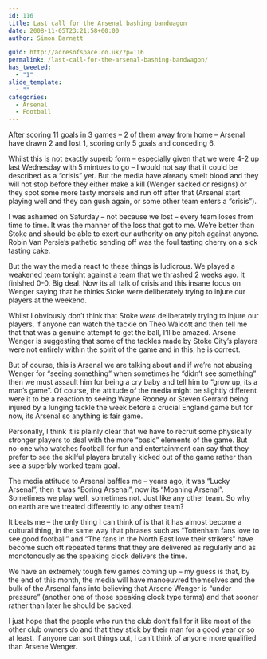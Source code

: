 ```yaml
---
id: 116
title: Last call for the Arsenal bashing bandwagon
date: 2008-11-05T23:21:58+00:00
author: Simon Barnett

guid: http://acresofspace.co.uk/?p=116
permalink: /last-call-for-the-arsenal-bashing-bandwagon/
has_tweeted:
  - "1"
slide_template:
  - ""
categories:
  - Arsenal
  - Football
---
```

After scoring 11 goals in 3 games &#8211; 2 of them away from home &#8211; Arsenal have drawn 2 and lost 1, scoring only 5 goals and conceding 6.

<!--more-->

Whilst this is not exactly superb form &#8211; especially given that we were 4-2 up last Wednesday with 5 mintues to go &#8211; I would not say that it could be described as a &#8220;crisis&#8221; yet. But the media have already smelt blood and they will not stop before they either make a kill (Wenger sacked or resigns) or they spot some more tasty morsels and run off after that (Arsenal start playing well and they can gush again, or some other team enters a &#8220;crisis&#8221;).

I was ashamed on Saturday &#8211; not because we lost &#8211; every team loses from time to time. It was the manner of the loss that got to me. We&#8217;re better than Stoke and should be able to exert our authority on any pitch against anyone. Robin Van Persie&#8217;s pathetic sending off was the foul tasting cherry on a sick tasting cake.

But the way the media react to these things is ludicrous. We played a weakened team tonight against a team that we thrashed 2 weeks ago. It finished 0-0. Big deal. Now its all talk of crisis and this insane focus on Wenger saying that he thinks Stoke were deliberately trying to injure our players at the weekend.

Whilst I obviously don&#8217;t think that Stoke _were_ deliberately trying to injure our players, if anyone can watch the tackle on Theo Walcott and then tell me that that was a genuine attempt to get the ball, I&#8217;ll be amazed. Arsene Wenger is suggesting that some of the tackles made by Stoke City&#8217;s players were not entirely within the spirit of the game and in this, he is correct.

But of course, this is Arsenal we are talking about and if we&#8217;re not abusing Wenger for &#8220;seeing something&#8221; when sometimes he &#8220;didn&#8217;t see something&#8221; then we must assault him for being a cry baby and tell him to &#8220;grow up, its a man&#8217;s game&#8221;. Of course, the attitude of the media might be slightly different were it to be a reaction to seeing Wayne Rooney or Steven Gerrard being injured by a lunging tackle the week before a crucial England game but for now, its Arsenal so anything is fair game.

Personally, I think it is plainly clear that we have to recruit some physically stronger players to deal with the more &#8220;basic&#8221; elements of the game. But no-one who watches football for fun and entertainment can say that they prefer to see the skilful players brutally kicked out of the game rather than see a superbly worked team goal.

The media attitude to Arsenal baffles me &#8211; years ago, it was &#8220;Lucky Arsenal&#8221;, then it was &#8220;Boring Arsenal&#8221;, now its &#8220;Moaning Arsenal&#8221;. Sometimes we play well, sometimes not. Just like any other team. So why on earth are we treated differently to any other team?

It beats me &#8211; the only thing I can think of is that it has almost become a cultural thing, in the same way that phrases such as &#8220;Tottenham fans love to see good football&#8221; and &#8220;The fans in the North East love their strikers&#8221; have become such oft repeated terms that they are delivered as regularly and as monotonously as the speaking clock delivers the time.

We have an extremely tough few games coming up &#8211; my guess is that, by the end of this month, the media will have manoeuvred themselves and the bulk of the Arsenal fans into believing that Arsene Wenger is &#8220;under pressure&#8221; (another one of those speaking clock type terms) and that sooner rather than later he should be sacked.

I just hope that the people who run the club don&#8217;t fall for it like most of the other club owners do and that they stick by their man for a good year or so at least. If anyone can sort things out, I can&#8217;t think of anyone more qualified than Arsene Wenger.
